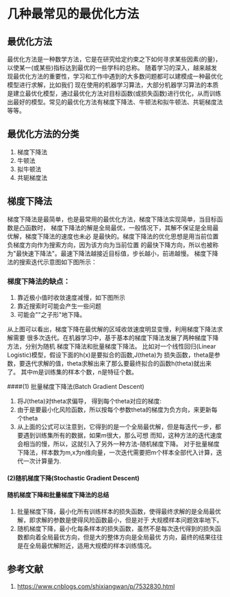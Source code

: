 # 几种最常见的最优化方法
## 最优化方法
最优化方法是一种数学方法，它是在研究给定约束之下如何寻求某些因素(的量)，以使某一(或某些)指标达到最优的一些学科的总称。
随着学习的深入，越来越发现最优化方法的重要性，学习和工作中遇到的大多数问题都可以建模成一种最优化模型进行求解，比如我们
现在使用的机器学习算法，大部分机器学习算法的本质是建立最优化模型，通过最优化方法对目标函数(或损失函数)进行优化，从而训练
出最好的模型。常见的最优化方法有梯度下降法、牛顿法和拟牛顿法、共轭梯度法等等。
## 最优化方法的分类
1. 梯度下降法
2. 牛顿法
3. 拟牛顿法
4. 共轭梯度法
## 梯度下降法
梯度下降法是最简单，也是最常用的最优化方法，梯度下降法实现简单，当目标函数是凸函数时，
梯度下降法的解是全局最优，一般情况下，其解不保证是全局最优解，梯度下降法的速度也未必
是最快的。梯度下降法的优化思想是用当前位置负梯度方向作为搜索方向，因为该方向为当前位置
的最快下降方向，所以也被称为"最快速下降法"。最速下降法越接近目标值，步长越小，前进越慢。
梯度下降法的搜索迭代示意图如下图所示：

### 梯度下降法的缺点：
1. 靠近极小值时收敛速度减慢，如下图所示
2. 靠近搜索时可能会产生一些问题
3. 可能会""之子形"地下降。

从上图可以看出，梯度下降在最优解的区域收敛速度明显变慢，利用梯度下降法求解需要
很多次迭代。在机器学习中，基于基本的梯度下降法发展了两种梯度下降方法，分别为随机
梯度下降法和批量梯度下降法。
比如对一个线性回归(Linear Logistic)模型，假设下面的h(x)是要拟合的函数,J(theta)为
损失函数，theta是参数，要迭代求解的值，theta求解出来了那么要最终拟合的函数h(theta)就出来了。
其中m是训练集的样本个数，n是特征个数。

####(1) 批量梯度下降法(Batch Gradient Descent)
1. 将J(theta)对theta求偏导， 得到每个theta对应的梯度:
2. 由于是要最小化风险函数，所以按每个参数theta的梯度为负方向，来更新每个theta
3. 从上面的公式可以注意到，它得到的是一个全局最优解，但是每迭代一步，都要遇到训练集所有的数据，如果m很大，那么可想
而知，这种方法的迭代速度会相当的慢，所以，这就引入了另外一种方法-随机梯度下降。
对于批量梯度下降法，样本数为m,x为n维向量，一次迭代需要把m个样本全部代入计算，迭代一次计算量为.
#### (2)随机梯度下降(Stochastic Gradient Descent)


#### 随机梯度下降和批量梯度下降法的总结
1. 批量梯度下降，最小化所有训练样本的损失函数，使得最终求解的是全局最优解，即求解的参数是使得风险函数最小，但是对于
大规模样本问题效率地下。
2. 随机梯度下降，最小化每条样本的损失函数，虽然不是每次迭代得到的损失函数都向着全局最优方向，但是大的整体方向是全局最优
方向，最终的结果往往是在全局最优解附近，适用大规模的样本训练情况。


## 参考文献
1. https://www.cnblogs.com/shixiangwan/p/7532830.html